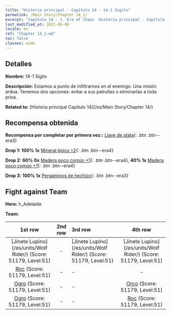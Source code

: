 ```yaml
---
title: "Historia principal - Capítulo 14 - 14-1 Sigilo"
permalink: /Main Story/Chapter 14_1/
excerpt: "Capítulo 14 - 1. Era of Chaos  Historia principal - Capítulo 14_1. 14-1 Sigilo"
last_modified_at: 2021-06-08
locale: es
ref: "Chapter 14_1.md"
toc: false
classes: wide
---
```


## Detalles

 **Nombre:** 14-1 Sigilo

 **Descripción:** Estamos a punto de infiltrarnos en el enemigo. Una misión ardua. Tenemos dos opciones: evitar a sus patrullas o eliminarlas a toda prisa.

 **Related to:** [Historia principal Capítulo 14](/es/Main Story/Chapter 14/)

## Recompensa obtenida

 **Recompensa por completar por primera vez::** [Llave de plata](/ItemsES/con_693/){: .btn .btn--era3}

 **Drop 1:** **100% 1x** [Mineral épico +2](/ItemsES/mat_47/){: .btn .btn--era4}

 **Drop 2:** **60% 0x** [Madera poco común +1](/ItemsES/mat_41/){: .btn .btn--era4}, **40% 1x** [Madera poco común +1](/ItemsES/mat_41/){: .btn .btn--era4}

 **Drop 3:** **100% 1x** [Pergaminos de hechizo](/ItemsES/con_694/){: .btn .btn--era3}


## Fight against Team
 **Hero:** h_Adelaide

 **Team:**


  | 1st row | 2nd row | 3rd row | 4th row |
  |:----:|:----:|:----|:----:|
  | [Jinete Lupino](/es/units/Wolf Rider/) (Score: 51179, Level:51)  | - | [Jinete Lupino](/es/units/Wolf Rider/) (Score: 51179, Level:51)  | [Jinete Lupino](/es/units/Wolf Rider/) (Score: 51179, Level:51)  |
  | [Roc](/es/units/Roc/) (Score: 51179, Level:51)  | - | - | - |
  | [Ogro](/es/units/Ogre/) (Score: 51179, Level:51)  | - | - | [Orco](/es/units/Orc/) (Score: 51179, Level:51)  |
  | [Ogro](/es/units/Ogre/) (Score: 51179, Level:51)  | - | - | [Roc](/es/units/Roc/) (Score: 51179, Level:51)  |


